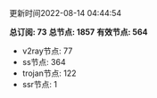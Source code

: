 更新时间2022-08-14 04:44:54

**总订阅: 73**
**总节点: 1857**
**有效节点: 564**
- v2ray节点: 77
- ss节点: 364
- trojan节点: 122
- ssr节点: 1
